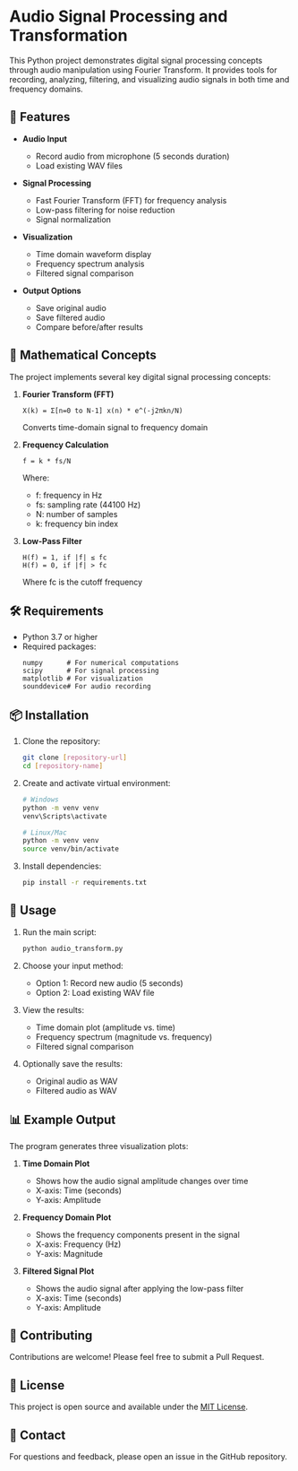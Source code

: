 # Audio Signal Processing and Transformation

This Python project demonstrates digital signal processing concepts through audio manipulation using Fourier Transform. It provides tools for recording, analyzing, filtering, and visualizing audio signals in both time and frequency domains.

## 🎯 Features

- **Audio Input**
  - Record audio from microphone (5 seconds duration)
  - Load existing WAV files
  
- **Signal Processing**
  - Fast Fourier Transform (FFT) for frequency analysis
  - Low-pass filtering for noise reduction
  - Signal normalization
  
- **Visualization**
  - Time domain waveform display
  - Frequency spectrum analysis
  - Filtered signal comparison
  
- **Output Options**
  - Save original audio
  - Save filtered audio
  - Compare before/after results

## 🧮 Mathematical Concepts

The project implements several key digital signal processing concepts:

1. **Fourier Transform (FFT)**
   ```
   X(k) = Σ[n=0 to N-1] x(n) * e^(-j2πkn/N)
   ```
   Converts time-domain signal to frequency domain

2. **Frequency Calculation**
   ```
   f = k * fs/N
   ```
   Where:
   - f: frequency in Hz
   - fs: sampling rate (44100 Hz)
   - N: number of samples
   - k: frequency bin index

3. **Low-Pass Filter**
   ```
   H(f) = 1, if |f| ≤ fc
   H(f) = 0, if |f| > fc
   ```
   Where fc is the cutoff frequency

## 🛠️ Requirements

- Python 3.7 or higher
- Required packages:
  ```
  numpy      # For numerical computations
  scipy      # For signal processing
  matplotlib # For visualization
  sounddevice# For audio recording
  ```

## 📦 Installation

1. Clone the repository:
   ```bash
   git clone [repository-url]
   cd [repository-name]
   ```

2. Create and activate virtual environment:
   ```bash
   # Windows
   python -m venv venv
   venv\Scripts\activate

   # Linux/Mac
   python -m venv venv
   source venv/bin/activate
   ```

3. Install dependencies:
   ```bash
   pip install -r requirements.txt
   ```

## 🚀 Usage

1. Run the main script:
   ```bash
   python audio_transform.py
   ```

2. Choose your input method:
   - Option 1: Record new audio (5 seconds)
   - Option 2: Load existing WAV file

3. View the results:
   - Time domain plot (amplitude vs. time)
   - Frequency spectrum (magnitude vs. frequency)
   - Filtered signal comparison

4. Optionally save the results:
   - Original audio as WAV
   - Filtered audio as WAV

## 📊 Example Output

The program generates three visualization plots:

1. **Time Domain Plot**
   - Shows how the audio signal amplitude changes over time
   - X-axis: Time (seconds)
   - Y-axis: Amplitude

2. **Frequency Domain Plot**
   - Shows the frequency components present in the signal
   - X-axis: Frequency (Hz)
   - Y-axis: Magnitude

3. **Filtered Signal Plot**
   - Shows the audio signal after applying the low-pass filter
   - X-axis: Time (seconds)
   - Y-axis: Amplitude

## 🤝 Contributing

Contributions are welcome! Please feel free to submit a Pull Request.

## 📝 License

This project is open source and available under the [MIT License](LICENSE).

## 📧 Contact

For questions and feedback, please open an issue in the GitHub repository. 